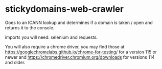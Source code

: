 # stickydomains-web-crawler
Goes to an ICANN lookup and determines if a domain is taken / open and returns it to the console.

imports you will need:
 selenium and requests. 
 
 You will also require a chrome driver, you may find those at https://googlechromelabs.github.io/chrome-for-testing/ for a version 115 or newer and https://chromedriver.chromium.org/downloads for versions 114 and older.

